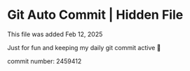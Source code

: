 # Git Auto Commit | Hidden File

This file was added Feb 12, 2025

Just for fun and keeping my daily git commit active 🤪

commit number: 2459412
